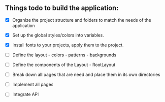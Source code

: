 ## Things todo to build the application:

-[X] Organize the project structure and folders to match the needs of the application

-[X] Set up the global styles/colors into variables.

-[X] Install fonts to your projects, apply them to the project.

-[ ] Define the layout - colors - patterns - backgrounds

-[ ] Define the components of the Layout - RootLayout

-[ ] Break down all pages that are need and place them in its own directories

-[ ] Implement all pages

-[ ] Integrate API

